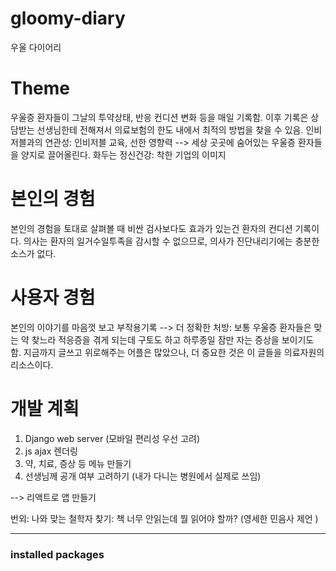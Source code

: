 # gloomy-diary
우울 다이어리

# Theme
우울증 환자들이 그날의 투약상태, 반응 컨디션 변화 등을 매일 기록함. 이후 기록은 상담받는 선생님한테 전해져서 의료보험의 한도 내에서 최적의 방법을 찾을 수 있음.
인비저블과의 연관성: 인비저블 교육, 선한 영향력 --> 세상 곳곳에 숨어있는 우울증 환자들을 양지로 끌어올린다. 
화두는 정신건강: 착한 기업의 이미지

# 본인의 경험
본인의 경험을 토대로 살펴볼 때 비싼 검사보다도 효과가 있는건 환자의 컨디션 기록이다. 의사는 환자의 일거수일투족을 감시할 수 없으므로, 의사가 진단내리기에는 충분한 소스가 없다. 

# 사용자 경험
본인의 이야기를 마음껏 보고 부작용기록 --> 더 정확한 처방: 보통 우울증 환자들은 맞는 약 찾느라 적응증을 겪게 되는데 구토도 하고 하루종일 잠만 자는 증상을 보이기도 함. 
지금까지 글쓰고 위로해주는 어플은 많았으나, 더 중요한 것은 이 글들을 의료자원의 리소스이다. 

# 개발 계획
1. Django web server (모바일 편리성 우선 고려)
2. js ajax 렌더링
3. 약, 치료, 증상 등 메뉴 만들기
4. 선생님께 공개 여부 고려하기 (내가 다니는 병원에서 실제로 쓰임)



--> 리액트로 앱 만들기


번외: 나와 맞는 철학자 찾기: 책 너무 안읽는데 뭘 읽어야 할까? (영세한 민음사 제언 )

<hr/>

### installed packages

``` $ pip install pillow, 
```
